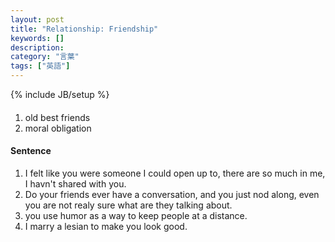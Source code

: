 ```yaml
---
layout: post
title: "Relationship: Friendship"
keywords: []
description: 
category: "言葉"
tags: ["英語"]
---
```

{% include JB/setup %}

####
1. old best friends
2. moral obligation

#### Sentence
1. I felt like you were someone I could open up to, there are so much in me, I
   havn't shared with you.
2. Do your friends ever have a conversation, and you just nod along, even you
   are not realy sure what are they talking about.
3. you use humor as a way to keep people at a distance.
4. I marry a lesian to make you look good.

